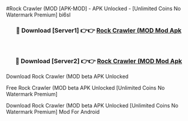#Rock Crawler (MOD [APK-MOD] - APK Unlocked - [Unlimited Coins No Watermark Premium] bi6sl



<div align="center">

<h3>🔴 Download [Server1] 👉👉 <a href="https://momento.my/?title=Rock_Crawler_(MOD">Rock Crawler (MOD Mod Apk</a></h3><br>

<h3>🔴 Download [Server2] 👉👉 <a href="https://momento.my/?title=Rock_Crawler_(MOD">Rock Crawler (MOD Mod Apk</a></h3>
</div>



Download Rock Crawler (MOD beta APK Unlocked

Free Rock Crawler (MOD beta APK Unlocked [Unlimited Coins No Watermark Premium]

Download Rock Crawler (MOD beta APK Unlocked [Unlimited Coins No Watermark Premium] Mod For Android
